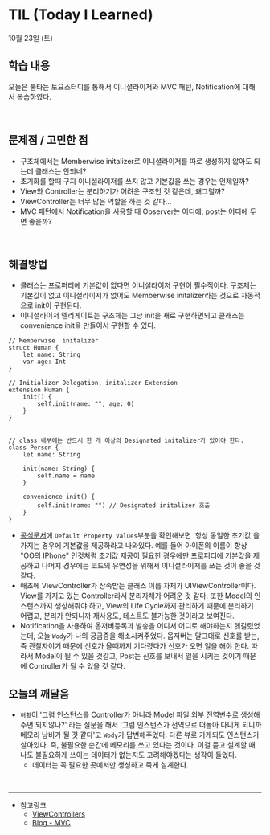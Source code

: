 # TIL (Today I Learned)

10월 23일 (토)

## 학습 내용
오늘은 불타는 토요스터디를 통해서 이니셜라이저와 MVC 패턴, Notification에 대해서 복습하였다.

&nbsp;

## 문제점 / 고민한 점
- 구조체에서는 Memberwise initalizer로 이니셜라이저를 따로 생성하지 않아도 되는데 클래스는 안되네?
- 초기화를 할때 구지 이니셜라이저를 쓰지 않고 기본값을 쓰는 경우는 언제일까?
- View와 Controller는 분리하기가 어려운 구조인 것 같은데, 왜그럴까?
- ViewController는 너무 많은 역할을 하는 것 같다...
- MVC 패턴에서 Notification을 사용할 때 Observer는 어디에, post는 어디에 두면 좋을까?

&nbsp;
## 해결방법
- 클래스는 프로퍼티에 기본값이 없다면 이니셜라이저 구현이 필수적이다. 구조체는 기본값이 없고 이니셜라이저가 없어도 Memberwise initalizer라는 것으로 자동적으로 init이 구현된다.
- 이니셜라이저 델리게이트는 구조체는 그냥 init을 새로 구현하면되고 클래스는 convenience init을 만들어서 구현할 수 있다.
```swift=
// Memberwise  initalizer
struct Human {
    let name: String
    var age: Int
}

// Initializer Delegation, initalizer Extension
extension Human {
    init() {
        self.init(name: "", age: 0)
    }
}


// class 내부에는 반드시 한 개 이상의 Designated initalizer가 있어야 한다.
class Person {
    let name: String
    
    init(name: String) {
        self.name = name
    }
    
    convenience init() {
        self.init(name: "") // Designated initalizer 호출
    }
}
```
- [공식문서](https://docs.swift.org/swift-book/LanguageGuide/Initialization.html#ID204)에 `Default Property Values`부분을 확인해보면 '항상 동일한 초기값'을 가지는 경우에 기본값을 제공하라고 나와있다. 예를 들어 아이폰의 이름이 항상 "OO의 IPhone" 인것처럼 초기값 제공이 필요한 경우에만 프로퍼티에 기본값을 제공하고 나머지 경우에는 코드의 유연성을 위해서 이니셜라이저를 쓰는 것이 좋을 것 같다.
- 애초에 ViewController가 상속받는 클래스 이름 자체가 UIViewController이다. View를 가지고 있는 Controller라서 분리자체가 어려운 것 같다. 또한 Model의 인스턴스까지 생성해줘야 하고, View의 Life Cycle까지 관리하기 때문에 분리하기 어렵고, 분리가 안되니까 재사용도, 테스트도 불가능한 것이라고 보여진다.
- Notification을 사용하여 옵저버등록과 발송을 어디서 어디로 해야하는지 헷갈렸었는데, 오늘 `Wody`가 나의 궁금증을 해소시켜주었다. 옵저버는 말그대로 신호를 받는, 즉 관찰자이기 때문에 신호가 올때까지 기다렸다가 신호가 오면 일을 해야 한다. 따라서 Model이 될 수 있을 것같고, Post는 신호를 보내서 일을 시키는 것이기 때문에 Controller가 될 수 있을 것 같다.

## 오늘의 깨달음
- `허황`이 '그럼 인스턴스를 Controller가 아니라 Model 파일 외부 전역변수로 생성해주면 되지않나?' 라는 질문을 해서 '그럼 인스턴스가 전역으로 떠돌아 다니게 되니까 메모리 낭비가 될 것 같다'고 `Wody`가 답변해주었다. 다른 뷰로 가게되도 인스턴스가 살아있다. 즉, 불필요한 순간에 메모리를 쓰고 있다는 것이다. 이걸 듣고 설계할 때 나도 불필요하게 쓰이는 데이터가 없는지도 고려해야겠다는 생각이 들었다.
    - 데이터는 꼭 필요한 곳에서만 생성하고 죽게 설계한다.

&nbsp;

---

- 참고링크
    - [ViewControllers](https://developer.apple.com/documentation/uikit/view_controllers)
    - [Blog - MVC](https://jiyeonlab.tistory.com/38)
